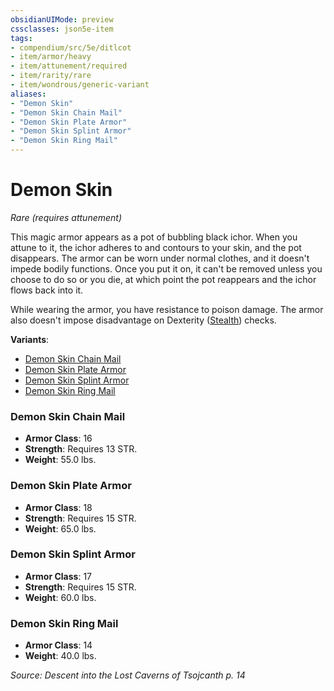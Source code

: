 ```yaml
---
obsidianUIMode: preview
cssclasses: json5e-item
tags:
- compendium/src/5e/ditlcot
- item/armor/heavy
- item/attunement/required
- item/rarity/rare
- item/wondrous/generic-variant
aliases: 
- "Demon Skin"
- "Demon Skin Chain Mail"
- "Demon Skin Plate Armor"
- "Demon Skin Splint Armor"
- "Demon Skin Ring Mail"
---
```

# Demon Skin
*Rare (requires attunement)*  


This magic armor appears as a pot of bubbling black ichor. When you attune to it, the ichor adheres to and contours to your skin, and the pot disappears. The armor can be worn under normal clothes, and it doesn't impede bodily functions. Once you put it on, it can't be removed unless you choose to do so or you die, at which point the pot reappears and the ichor flows back into it.

While wearing the armor, you have resistance to poison damage. The armor also doesn't impose disadvantage on Dexterity ([Stealth](2-Mechanics/CLI/rules/skills.md#Stealth)) checks.

**Variants**:
- [Demon Skin Chain Mail](#Demon%20Skin%20Chain%20Mail)
- [Demon Skin Plate Armor](#Demon%20Skin%20Plate%20Armor)
- [Demon Skin Splint Armor](#Demon%20Skin%20Splint%20Armor)
- [Demon Skin Ring Mail](#Demon%20Skin%20Ring%20Mail)

### Demon Skin Chain Mail

- **Armor Class**: 16
- **Strength**: Requires 13 STR.
- **Weight**: 55.0 lbs.

### Demon Skin Plate Armor

- **Armor Class**: 18
- **Strength**: Requires 15 STR.
- **Weight**: 65.0 lbs.

### Demon Skin Splint Armor

- **Armor Class**: 17
- **Strength**: Requires 15 STR.
- **Weight**: 60.0 lbs.

### Demon Skin Ring Mail

- **Armor Class**: 14
- **Weight**: 40.0 lbs.


*Source: Descent into the Lost Caverns of Tsojcanth p. 14*